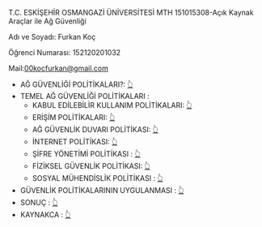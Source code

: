 T.C. ESKİŞEHİR OSMANGAZİ ÜNİVERSİTESİ
MTH 151015308-Açık Kaynak Araçlar ile Ağ Güvenliği

Adı ve Soyadı: Furkan Koç

Öğrenci Numarası: 152120201032

Mail:00kocfurkan@gmail.com

  - AĞ GÜVENLİĞİ POLİTİKALARI?: [👆](/docs/agguvenligipolitikalarinedir.md)
  - TEMEL AĞ GÜVENLİĞİ POLİTİKALARI : 
    - KABUL EDİLEBİLİR KULLANIM POLİTİKALARI: [👆](/docs/kabuledilebilir.md)
    - ERİŞİM POLİTİKALARI: [👆](/docs/erisim.md)
    - AĞ GÜVENLİK DUVARI POLİTİKASI: [👆](/docs/firewall.md)
    - İNTERNET POLİTİKASI: [👆](/docs/internet.md)
    - ŞİFRE YÖNETİMİ POLİTİKASI : [👆](/docs/sifreyonetimi.md)
    - FİZİKSEL GÜVENLİK POLİTİKASI: [👆](/docs/fizikselgüvenlik.md)
    - SOSYAL MÜHENDİSLİK POLİTİKASI : [👆](/docs/sosyal.md)
  - GÜVENLİK POLİTİKALARININ UYGULANMASI : [👆](/docs/politikauyg.md)
  - SONUÇ : [👆](/docs/sonuc.md)
  - KAYNAKCA : [👆](/docs/kaynakca.md)
